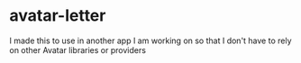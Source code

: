 # avatar-letter

I made this to use in another app I am working on so that I don't have to rely on other Avatar libraries or providers

